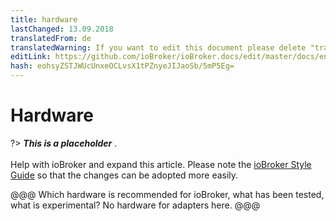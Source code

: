 ```yaml
---
title: hardware
lastChanged: 13.09.2018
translatedFrom: de
translatedWarning: If you want to edit this document please delete "translatedFrom" field, elsewise this document will be translated automatically again
editLink: https://github.com/ioBroker/ioBroker.docs/edit/master/docs/en/install/hardware.md
hash: eohsyZSTJWUcUnxeOCLvsX1tPZnyeJIJaoSb/5mP5Eg=
---
```

# Hardware
?> ***This is a placeholder*** .<br><br> Help with ioBroker and expand this article. Please note the [ioBroker Style Guide](https://www.iobroker.net/#de/documentation/community/styleguidedoc.md) so that the changes can be adopted more easily.

@@@ Which hardware is recommended for ioBroker, what has been tested, what is experimental? No hardware for adapters here. @@@